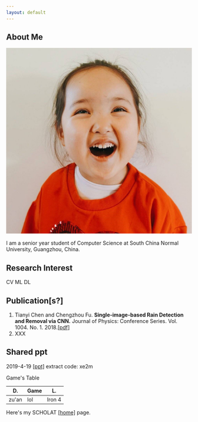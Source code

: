 ```yaml
---
layout: default
---
```


## About Me

<img class="profile-picture" src="xiaogangji.jpg">

I am a senior year student of Computer Science at South China Normal University, Guangzhou, China.

## Research Interest

CV ML DL

## Publication[s?]

1. Tianyi Chen and Chengzhou Fu. **Single-image-based Rain Detection and Removal via CNN.** Journal of Physics: Conference Series. Vol. 1004. No. 1. 2018.[[pdf]](http://iopscience.iop.org/article/10.1088/1742-6596/1004/1/012007/pdf)
2. XXX


## Shared ppt
2019-4-19 [[ppt]](https://pan.baidu.com/s/1z_BVb1ahRxD0ruySzbnJtQ) extract code: xe2m

<!-- ## Typography -->

<!-- This is a [link](http://google.com). Something *italics* and something **bold**. -->

Game's Table

   D.  |  Game  |    L. 
-------|--------|----------
zu'an  |  lol   |  Iron 4 


Here's my SCHOLAT [[home]](http://www.scholat.com/tyty) page.
<!-- ---

Here is a blockquote

> To a great mind, nothing is little -->

<!-- ## References

* Foo Bar: Head of Department, Placeholder Names, Lorem
* John Doe: Associate Professor, Department of Computer Science, Ipsum -->
